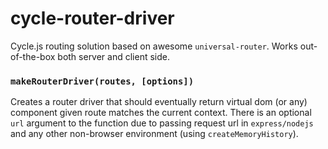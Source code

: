 # cycle-router-driver

Cycle.js routing solution based on awesome `universal-router`. Works out-of-the-box both server and client side.

### `makeRouterDriver(routes, [options])`

Creates a router driver that should eventually return virtual dom (or any) component given route matches the current context. There is an optional `url` argument to the function due to passing request url in `express/nodejs` and any other non-browser environment (using `createMemoryHistory`).

